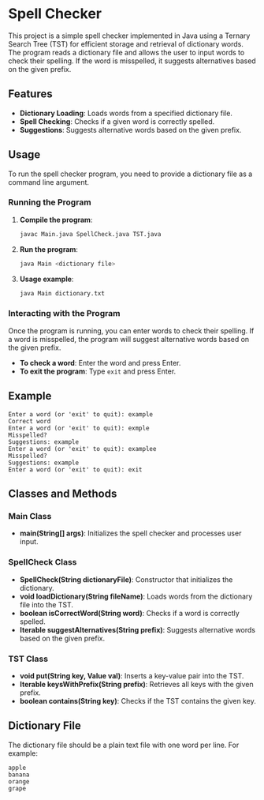 # Spell Checker

This project is a simple spell checker implemented in Java using a Ternary Search Tree (TST) for efficient storage and retrieval of dictionary words. The program reads a dictionary file and allows the user to input words to check their spelling. If the word is misspelled, it suggests alternatives based on the given prefix.

## Features

- **Dictionary Loading**: Loads words from a specified dictionary file.
- **Spell Checking**: Checks if a given word is correctly spelled.
- **Suggestions**: Suggests alternative words based on the given prefix.

## Usage

To run the spell checker program, you need to provide a dictionary file as a command line argument.

### Running the Program

1. **Compile the program**:
   ```bash
   javac Main.java SpellCheck.java TST.java
   ```

2. **Run the program**:
   ```bash
   java Main <dictionary file>
   ```

3. **Usage example**:
   ```bash
   java Main dictionary.txt
   ```

### Interacting with the Program

Once the program is running, you can enter words to check their spelling. If a word is misspelled, the program will suggest alternative words based on the given prefix.

- **To check a word**: Enter the word and press Enter.
- **To exit the program**: Type `exit` and press Enter.

## Example

```
Enter a word (or 'exit' to quit): example
Correct word
Enter a word (or 'exit' to quit): exmple
Misspelled?
Suggestions: example
Enter a word (or 'exit' to quit): examplee
Misspelled?
Suggestions: example
Enter a word (or 'exit' to quit): exit
```

## Classes and Methods

### Main Class

- **main(String[] args)**: Initializes the spell checker and processes user input.

### SpellCheck Class

- **SpellCheck(String dictionaryFile)**: Constructor that initializes the dictionary.
- **void loadDictionary(String fileName)**: Loads words from the dictionary file into the TST.
- **boolean isCorrectWord(String word)**: Checks if a word is correctly spelled.
- **Iterable<String> suggestAlternatives(String prefix)**: Suggests alternative words based on the given prefix.

### TST Class

- **void put(String key, Value val)**: Inserts a key-value pair into the TST.
- **Iterable<String> keysWithPrefix(String prefix)**: Retrieves all keys with the given prefix.
- **boolean contains(String key)**: Checks if the TST contains the given key.

## Dictionary File

The dictionary file should be a plain text file with one word per line. For example:

```
apple
banana
orange
grape
```
